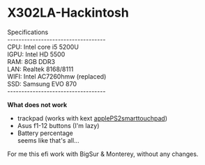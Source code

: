 # X302LA-Hackintosh<br>

Specifications<br>
-----------------------------------<br>
CPU: Intel core i5 5200U<br>
IGPU: Intel HD 5500<br>
RAM: 8GB DDR3<br>
LAN: Realtek 8168/8111<br>
WIFI: Intel AC7260hmw (replaced)<br>
SSD: Samsung EVO 870<br>
-----------------------------------<br>


<b>What does not work</b>
 - trackpad (works with kext <a href="https://osxlatitude.com/forums/topic/1948-elan-focaltech-and-synaptics-smart-touchpad-driver/">applePS2smarttouchpad</a>)
 - Asus f1-12 buttons (I'm lazy)
 - Battery percentage<br>
 seems like that's all...
 
 For me this efi work with BigSur & Monterey, without any changes.
